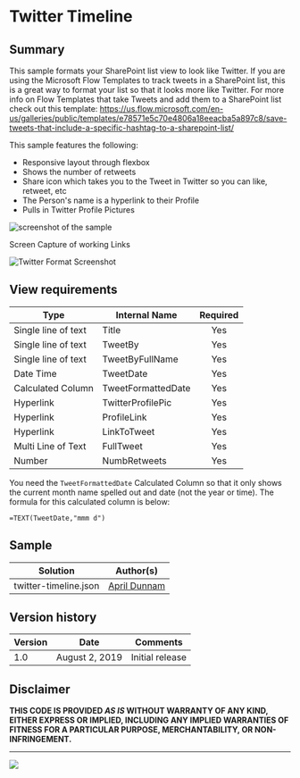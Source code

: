 # Twitter Timeline

## Summary
This sample formats your SharePoint list view to look like Twitter. If you are using the Microsoft Flow Templates to track tweets in a SharePoint list, this is a great way to format your list so that it looks more like Twitter. For more info on Flow Templates that take Tweets and add them to a SharePoint list check out this template: https://us.flow.microsoft.com/en-us/galleries/public/templates/e78571e5c70e4806a18eeacba5a897c8/save-tweets-that-include-a-specific-hashtag-to-a-sharepoint-list/

This sample features the following:
- Responsive layout through flexbox
- Shows the number of retweets
- Share icon which takes you to the Tweet in Twitter so you can like, retweet, etc
- The Person's name is a hyperlink to their Profile
- Pulls in Twitter Profile Pictures

![screenshot of the sample](./assets/screenshot.png)

Screen Capture of working Links

![Twitter Format Screenshot](./assets/SPTwitter.gif)


## View requirements

|Type|Internal Name|Required|
|---|---|:---:|
|Single line of text|Title|Yes|
|Single line of text|TweetBy|Yes|
|Single line of text|TweetByFullName|Yes|
|Date Time|TweetDate|Yes|
|Calculated Column|TweetFormattedDate|Yes|
|Hyperlink|TwitterProfilePic|Yes|
|Hyperlink|ProfileLink|Yes|
|Hyperlink|LinkToTweet|Yes|
|Multi Line of Text|FullTweet|Yes|
|Number|NumbRetweets|Yes|

You need the `TweetFormattedDate` Calculated Column so that it only shows the current month name spelled out and date (not the year or time). The formula for this calculated column is below:

`=TEXT(TweetDate,"mmm d")`


## Sample

Solution|Author(s)
--------|---------
twitter-timeline.json | [April Dunnam](https://github.com/aprildunnam)

## Version history

Version|Date|Comments
-------|----|--------
1.0|August 2, 2019 |Initial release

## Disclaimer
**THIS CODE IS PROVIDED *AS IS* WITHOUT WARRANTY OF ANY KIND, EITHER EXPRESS OR IMPLIED, INCLUDING ANY IMPLIED WARRANTIES OF FITNESS FOR A PARTICULAR PURPOSE, MERCHANTABILITY, OR NON-INFRINGEMENT.**

---

<img src="https://pnptelemetry.azurewebsites.net/list-formatting/view-samples/twitter-timeline" />
